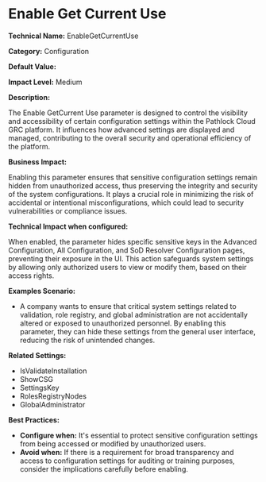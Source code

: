 # Enable Get Current Use

**Technical Name:** EnableGetCurrentUse

**Category:** Configuration

**Default Value:**

**Impact Level:** Medium

**Description:**

The Enable GetCurrent Use parameter is designed to control the visibility and accessibility of certain configuration settings within the Pathlock Cloud GRC platform. It influences how advanced settings are displayed and managed, contributing to the overall security and operational efficiency of the platform.

**Business Impact:**

Enabling this parameter ensures that sensitive configuration settings remain hidden from unauthorized access, thus preserving the integrity and security of the system configurations. It plays a crucial role in minimizing the risk of accidental or intentional misconfigurations, which could lead to security vulnerabilities or compliance issues.

**Technical Impact when configured:**

When enabled, the parameter hides specific sensitive keys in the Advanced Configuration, All Configuration, and SoD Resolver Configuration pages, preventing their exposure in the UI. This action safeguards system settings by allowing only authorized users to view or modify them, based on their access rights.

**Examples Scenario:**

- A company wants to ensure that critical system settings related to validation, role registry, and global administration are not accidentally altered or exposed to unauthorized personnel. By enabling this parameter, they can hide these settings from the general user interface, reducing the risk of unintended changes.

**Related Settings:**

- IsValidateInstallation
- ShowCSG
- SettingsKey
- RolesRegistryNodes
- GlobalAdministrator

**Best Practices:** 

- **Configure when:** It's essential to protect sensitive configuration settings from being accessed or modified by unauthorized users.
- **Avoid when:** If there is a requirement for broad transparency and access to configuration settings for auditing or training purposes, consider the implications carefully before enabling.